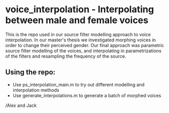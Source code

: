 # voice_interpolation - Interpolating between male and female voices

This is the repo used in our source filter modelling approach to voice interpolation. 
In our master's thesis we investigated morphing voices in order to change their perceived gender. 
Our final approach was parametric source filter modelling of the voices, and interpolating in parametrizations of the filters and resampling the frequency of the source.

## Using the repo: 
- Use ps_interpolation_main.m to try out different modelling and interpolation methods
- Use generate_interpolations.m to generate a batch of morphed voices 

/Alex and Jack
